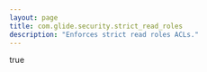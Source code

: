 ```yaml
---
layout: page
title: com.glide.security.strict_read_roles
description: "Enforces strict read roles ACLs."
---
```

true